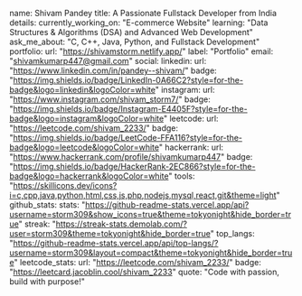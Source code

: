 name: Shivam Pandey
title: A Passionate Fullstack Developer from India
details:
  currently_working_on: "E-commerce Website"
  learning: "Data Structures & Algorithms (DSA) and Advanced Web Development"
  ask_me_about: "C, C++, Java, Python, and Fullstack Development"
  portfolio: 
    url: "https://shivamstorm.netlify.app/"
    label: "Portfolio"
  email: "shivamkumarp447@gmail.com"
social:
  linkedin: 
    url: "https://www.linkedin.com/in/pandey--shivam/"
    badge: "https://img.shields.io/badge/LinkedIn-0A66C2?style=for-the-badge&logo=linkedin&logoColor=white"
  instagram:
    url: "https://www.instagram.com/shivam_storm7/"
    badge: "https://img.shields.io/badge/Instagram-E4405F?style=for-the-badge&logo=instagram&logoColor=white"
  leetcode:
    url: "https://leetcode.com/shivam_2233/"
    badge: "https://img.shields.io/badge/LeetCode-FFA116?style=for-the-badge&logo=leetcode&logoColor=white"
  hackerrank:
    url: "https://www.hackerrank.com/profile/shivamkumarp447"
    badge: "https://img.shields.io/badge/HackerRank-2EC866?style=for-the-badge&logo=hackerrank&logoColor=white"
tools: "https://skillicons.dev/icons?i=c,cpp,java,python,html,css,js,php,nodejs,mysql,react,git&theme=light"
github_stats:
  stats: "https://github-readme-stats.vercel.app/api?username=storm309&show_icons=true&theme=tokyonight&hide_border=true"
  streak: "https://streak-stats.demolab.com/?user=storm309&theme=tokyonight&hide_border=true"
  top_langs: "https://github-readme-stats.vercel.app/api/top-langs/?username=storm309&layout=compact&theme=tokyonight&hide_border=true"
leetcode_stats:
  url: "https://leetcode.com/shivam_2233/"
  badge: "https://leetcard.jacoblin.cool/shivam_2233"
quote: "Code with passion, build with purpose!"
